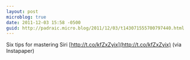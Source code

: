 ```yaml
---
layout: post
microblog: true
date: 2011-12-03 15:58 -0500
guid: http://padraic.micro.blog/2011/12/03/t143071555700797440.html
---
```

Six tips for mastering Siri [http://t.co/kfZxZyix](http://t.co/kfZxZyix) (via Instapaper)
